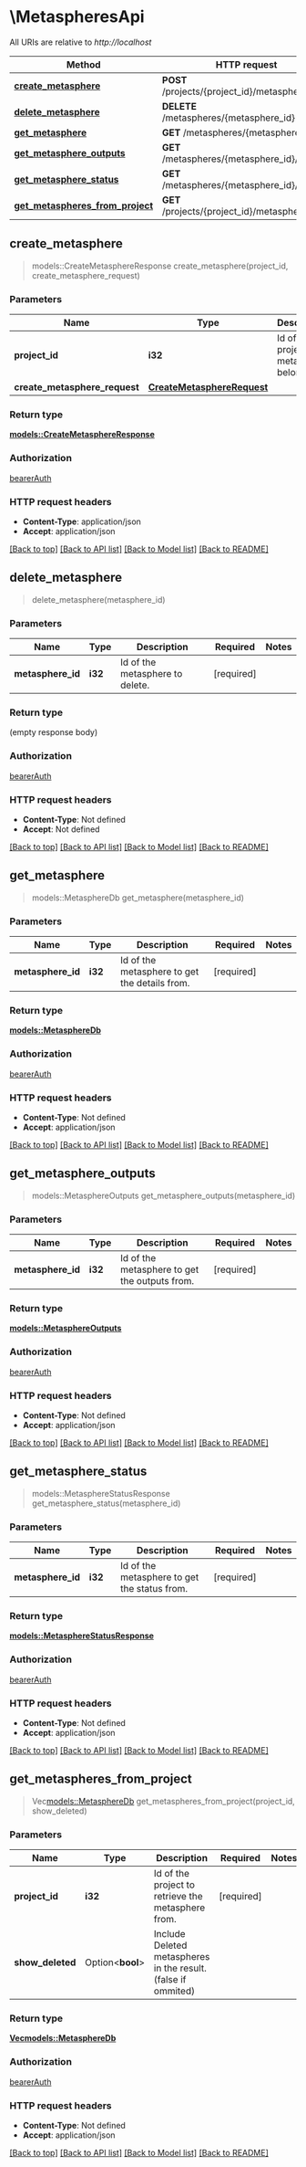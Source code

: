 # \MetaspheresApi

All URIs are relative to *http://localhost*

Method | HTTP request | Description
------------- | ------------- | -------------
[**create_metasphere**](MetaspheresApi.md#create_metasphere) | **POST** /projects/{project_id}/metaspheres | 
[**delete_metasphere**](MetaspheresApi.md#delete_metasphere) | **DELETE** /metaspheres/{metasphere_id} | 
[**get_metasphere**](MetaspheresApi.md#get_metasphere) | **GET** /metaspheres/{metasphere_id} | 
[**get_metasphere_outputs**](MetaspheresApi.md#get_metasphere_outputs) | **GET** /metaspheres/{metasphere_id}/outputs | 
[**get_metasphere_status**](MetaspheresApi.md#get_metasphere_status) | **GET** /metaspheres/{metasphere_id}/status | 
[**get_metaspheres_from_project**](MetaspheresApi.md#get_metaspheres_from_project) | **GET** /projects/{project_id}/metaspheres/ | 



## create_metasphere

> models::CreateMetasphereResponse create_metasphere(project_id, create_metasphere_request)


### Parameters


Name | Type | Description  | Required | Notes
------------- | ------------- | ------------- | ------------- | -------------
**project_id** | **i32** | Id of the project the metasphere belongs to. | [required] |
**create_metasphere_request** | [**CreateMetasphereRequest**](CreateMetasphereRequest.md) |  | [required] |

### Return type

[**models::CreateMetasphereResponse**](CreateMetasphereResponse.md)

### Authorization

[bearerAuth](../README.md#bearerAuth)

### HTTP request headers

- **Content-Type**: application/json
- **Accept**: application/json

[[Back to top]](#) [[Back to API list]](../README.md#documentation-for-api-endpoints) [[Back to Model list]](../README.md#documentation-for-models) [[Back to README]](../README.md)


## delete_metasphere

> delete_metasphere(metasphere_id)


### Parameters


Name | Type | Description  | Required | Notes
------------- | ------------- | ------------- | ------------- | -------------
**metasphere_id** | **i32** | Id of the metasphere to delete. | [required] |

### Return type

 (empty response body)

### Authorization

[bearerAuth](../README.md#bearerAuth)

### HTTP request headers

- **Content-Type**: Not defined
- **Accept**: Not defined

[[Back to top]](#) [[Back to API list]](../README.md#documentation-for-api-endpoints) [[Back to Model list]](../README.md#documentation-for-models) [[Back to README]](../README.md)


## get_metasphere

> models::MetasphereDb get_metasphere(metasphere_id)


### Parameters


Name | Type | Description  | Required | Notes
------------- | ------------- | ------------- | ------------- | -------------
**metasphere_id** | **i32** | Id of the metasphere to get the details from. | [required] |

### Return type

[**models::MetasphereDb**](MetasphereDB.md)

### Authorization

[bearerAuth](../README.md#bearerAuth)

### HTTP request headers

- **Content-Type**: Not defined
- **Accept**: application/json

[[Back to top]](#) [[Back to API list]](../README.md#documentation-for-api-endpoints) [[Back to Model list]](../README.md#documentation-for-models) [[Back to README]](../README.md)


## get_metasphere_outputs

> models::MetasphereOutputs get_metasphere_outputs(metasphere_id)


### Parameters


Name | Type | Description  | Required | Notes
------------- | ------------- | ------------- | ------------- | -------------
**metasphere_id** | **i32** | Id of the metasphere to get the outputs from. | [required] |

### Return type

[**models::MetasphereOutputs**](MetasphereOutputs.md)

### Authorization

[bearerAuth](../README.md#bearerAuth)

### HTTP request headers

- **Content-Type**: Not defined
- **Accept**: application/json

[[Back to top]](#) [[Back to API list]](../README.md#documentation-for-api-endpoints) [[Back to Model list]](../README.md#documentation-for-models) [[Back to README]](../README.md)


## get_metasphere_status

> models::MetasphereStatusResponse get_metasphere_status(metasphere_id)


### Parameters


Name | Type | Description  | Required | Notes
------------- | ------------- | ------------- | ------------- | -------------
**metasphere_id** | **i32** | Id of the metasphere to get the status from. | [required] |

### Return type

[**models::MetasphereStatusResponse**](MetasphereStatusResponse.md)

### Authorization

[bearerAuth](../README.md#bearerAuth)

### HTTP request headers

- **Content-Type**: Not defined
- **Accept**: application/json

[[Back to top]](#) [[Back to API list]](../README.md#documentation-for-api-endpoints) [[Back to Model list]](../README.md#documentation-for-models) [[Back to README]](../README.md)


## get_metaspheres_from_project

> Vec<models::MetasphereDb> get_metaspheres_from_project(project_id, show_deleted)


### Parameters


Name | Type | Description  | Required | Notes
------------- | ------------- | ------------- | ------------- | -------------
**project_id** | **i32** | Id of the project to retrieve the metasphere from. | [required] |
**show_deleted** | Option<**bool**> | Include Deleted metaspheres in the result. (false if ommited) |  |

### Return type

[**Vec<models::MetasphereDb>**](MetasphereDB.md)

### Authorization

[bearerAuth](../README.md#bearerAuth)

### HTTP request headers

- **Content-Type**: Not defined
- **Accept**: application/json

[[Back to top]](#) [[Back to API list]](../README.md#documentation-for-api-endpoints) [[Back to Model list]](../README.md#documentation-for-models) [[Back to README]](../README.md)

